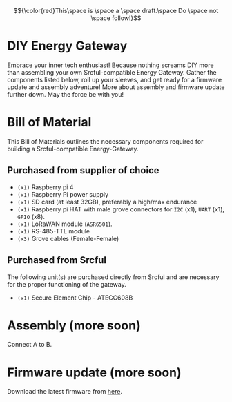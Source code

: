 
$${\color{red}This\space is \space a \space draft.\space Do \space not \space follow!}$$
# DIY Energy Gateway
Embrace your inner tech enthusiast! Because nothing screams DIY more than assembling your own Srcful-compatible Energy Gateway. Gather the components listed below, roll up your sleeves, and get ready for a firmware update and assembly adventure! More about assembly and firmware update further down. May the force be with you!

# Bill of Material
This Bill of Materials outlines the necessary components required for building a Srcful-compatible Energy-Gateway. 


## Purchased from supplier of choice
- `(x1)` Raspberry pi 4
- `(x1)` Raspberry Pi power supply 
- `(x1)` SD card (at least 32GB), preferably a high/max endurance 
- `(x1)` Raspberry pi HAT with male grove connectors for `I2C` (x1), `UART` (x1), `GPIO` (x8).
- `(x1)` LoRaWAN module (`ASR6501`).
- `(x1)` RS-485-TTL module
- `(x3)` Grove cables (Female-Female)

## Purchased from Srcful
The following unit(s) are purchased directly from Srcful and are necessary for the proper functioning of the gateway. 

- `(x1)` Secure Element Chip - ATECC608B

# Assembly (more soon)
Connect A to B. 

# Firmware update (more soon)

Download the latest firmware from [here](#). 